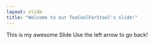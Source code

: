 ```yaml
---
layout: slide
title: "Welcome to our TooCoolForStool's slide!"
---
```

This is my awesome Slide
Use the left arrow to go back!
